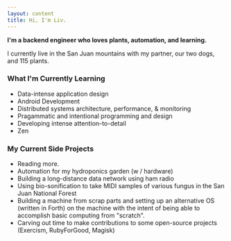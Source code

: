 ```yaml
---
layout: content
title: Hi, I'm Liv.
---
```


**I'm a backend engineer who loves plants, automation, and learning.**

I currently live in the San Juan mountains with my partner, our two dogs, and 115 plants.


### What I'm Currently Learning

-  Data-intense application design
-  Android Development
-  Distributed systems architecture, performance, & monitoring
-  Pragammatic and intentional programming and design
-  Developing intense attention-to-detail
-  Zen

### My Current Side Projects

-  Reading more.
-  Automation for my hydroponics garden (w / hardware)
-  Building a long-distance data network using ham radio
-  Using bio-sonification to take MIDI samples of various fungus in the San Juan National Forest
-  Building a machine from scrap parts and setting up an alternative OS (written in Forth) on the machine with the intent of being able to accomplish basic computing from "scratch". 
-  Carving out time to make contributions to some open-source projects (Exercism, RubyForGood, Magisk)
